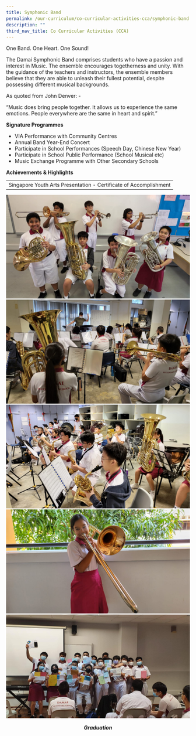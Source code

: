 ```yaml
---
title: Symphonic Band
permalink: /our-curriculum/co-curricular-activities-cca/symphonic-band
description: ""
third_nav_title: Co Curricular Activities (CCA)
---
```

<p>One Band. One Heart. One Sound!</p>
<p>The Damai Symphonic Band comprises students who have a passion and interest in Music. The ensemble encourages togetherness and unity. With the guidance of the teachers and instructors, the ensemble members believe that they are able to unleash their fullest potential, despite possessing different musical backgrounds.</p>
<p>As quoted from John Denver: -&nbsp;</p>
<p>&ldquo;Music does bring people together. It allows us to experience the same emotions. People everywhere are the same in heart and spirit.&rdquo;</p>
<p><strong>Signature Programmes</strong></p>
<ul>
<li>VIA Performance with Community Centres&nbsp;</li>
<li>Annual Band Year-End Concert</li>
<li>Participate in School Performances (Speech Day, Chinese New Year)&nbsp;</li>
<li>Participate in School Public Performance (School Musical etc)&nbsp;</li>
<li>Music Exchange Programme with Other Secondary Schools</li>
</ul>
<p><strong>Achievements</strong><strong> &amp; Highlights</strong></p>
<table>
<tbody>
<tr>
<td style="text-align: center;">Singapore Youth Arts Presentation - Certificate of Accomplishment</td>
</tr>
</tbody>
</table>
<img src="/images/sb1.jpeg"><br>
<img src="/images/sb2.jpeg"><br>
<img src="/images/sb3.jpeg"><br>
<img src="/images/sb4.jpeg"><br>
<img src="/images/sb5.jpeg">
<p style="text-align: center;"><em><strong>Graduation</strong></em></p>